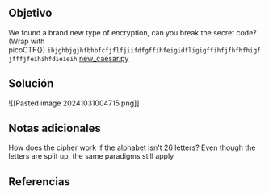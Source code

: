 
## Objetivo
We found a brand new type of encryption, can you break the secret code? (Wrap with picoCTF{}) `ihjghbjgjhfbhbfcfjflfjiifdfgffihfeigidfligigffihfjfhfhfhigfjfffjfeihihfdieieih` [new_caesar.py](https://mercury.picoctf.net/static/2fc43dd1a3718df7debf367b0e092831/new_caesar.py)

## Solución

![[Pasted image 20241031004715.png]]
## Notas adicionales
How does the cipher work if the alphabet isn't 26 letters?
Even though the letters are split up, the same paradigms still apply
## Referencias



